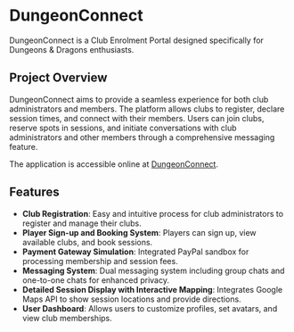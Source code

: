 
# DungeonConnect

DungeonConnect is a Club Enrolment Portal designed specifically for Dungeons & Dragons enthusiasts. 

## Project Overview

DungeonConnect aims to provide a seamless experience for both club administrators and members. The platform allows clubs to register, declare session times, and connect with their members. Users can join clubs, reserve spots in sessions, and initiate conversations with club administrators and other members through a comprehensive messaging feature.

The application is accessible online at [DungeonConnect](https://dungeonconnect-2402b.web.app).

## Features

- **Club Registration**: Easy and intuitive process for club administrators to register and manage their clubs.
- **Player Sign-up and Booking System**: Players can sign up, view available clubs, and book sessions.
- **Payment Gateway Simulation**: Integrated PayPal sandbox for processing membership and session fees.
- **Messaging System**: Dual messaging system including group chats and one-to-one chats for enhanced privacy.
- **Detailed Session Display with Interactive Mapping**: Integrates Google Maps API to show session locations and provide directions.
- **User Dashboard**: Allows users to customize profiles, set avatars, and view club memberships.
